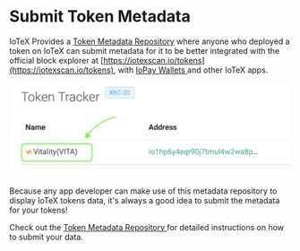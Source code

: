 # Submit Token Metadata

IoTeX Provides a [Token Metadata Repository](https://github.com/iotexproject/iotex-token-metadata#iotex-token-metadata) where anyone who deployed a token on IoTeX can submit metadata for it to be better integrated with the official block explorer at [https://iotexscan.io/tokens](https://iotexscan.io/tokens), with [IoPay Wallets ](https://iopay.iotex.io/)and other IoTeX apps.

![Submit your metadata to have your tokens listed in iotexscan and other dApps](../../../../.gitbook/assets/iotexscan-metadata.png)

Because any app developer can make use of this metadata repository to display IoTeX tokens data, it's always a good idea to submit the metadata for your tokens!

Check out the [Token Metadata Repository ](https://github.com/iotexproject/iotex-token-metadata#iotex-token-metadata)for detailed instructions on how to submit your data.

